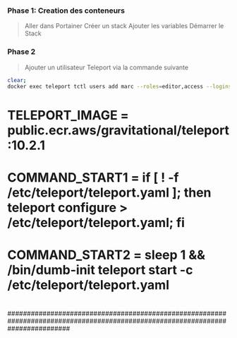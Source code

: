 ### Phase 1: Creation des conteneurs
> Aller dans Portainer
> Créer un stack
> Ajouter les variables
> Démarrer le Stack

### Phase 2
> Ajouter un utilisateur Teleport via la commande suivante
```bash
clear;
docker exec teleport tctl users add marc --roles=editor,access --logins=root
```

# TELEPORT_IMAGE =  public.ecr.aws/gravitational/teleport:10.2.1
# COMMAND_START1 =  if [ ! -f /etc/teleport/teleport.yaml ]; then teleport configure > /etc/teleport/teleport.yaml; fi
# COMMAND_START2 =  sleep 1 && /bin/dumb-init teleport start -c /etc/teleport/teleport.yaml
# 
# 
################################################################################################################################


